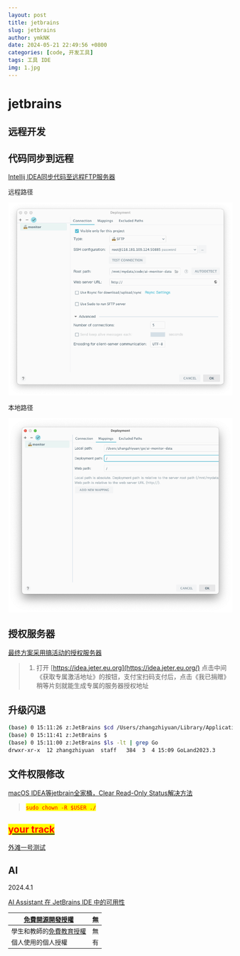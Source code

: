 ```yaml
---
layout: post
title: jetbrains
slug: jetbrains
author: ymkNK
date: 2024-05-21 22:49:56 +0800
categories: [code, 开发工具]
tags: 工具 IDE
img: 1.jpg
---
```



# jetbrains

## 远程开发

##

## 代码同步到远程

[Intellij IDEA同步代码至远程FTP服务器](https://blog.csdn.net/banana1006034246/article/details/81534975)

远程路径

![img_5.png](img_5.png)

本地路径

![img_6.png](img_6.png)



## 授权服务器

[最终方案采用搞活动的授权服务器](https://github.com/Jetereting/idea-activate?tab=readme-ov-file#6-%E6%9C%80%E7%BB%88%E6%96%B9%E6%A1%88%E9%87%87%E7%94%A8%E6%90%9E%E6%B4%BB%E5%8A%A8%E7%9A%84%E6%8E%88%E6%9D%83%E6%9C%8D%E5%8A%A1%E5%99%A8)

> 1. 打开 [https://idea.jeter.eu.org](https://idea.jeter.eu.org/) 点击中间《获取专属激活地址》的按钮，支付宝扫码支付后，点击《我已捐赠》稍等片刻就能生成专属的服务器授权地址



## 升级闪退

```sh
(base) 0 15:11:26 z:JetBrains $cd /Users/zhangzhiyuan/Library/Application\ Support/JetBrains
(base) 0 15:11:41 z:JetBrains $
(base) 0 15:11:00 z:JetBrains $ls -lt | grep Go
drwxr-xr-x  12 zhangzhiyuan  staff   384  3  4 15:09 GoLand2023.3
```



## 文件权限修改

[macOS IDEA等jetbrain全家桶，Clear Read-Only Status解决方法](https://blog.csdn.net/weixin_45196863/article/details/118833478)

> <mark style="color:red;">`sudo chown -R $USER ./`</mark>





## [<mark style="color:red;">your track</mark>](https://lanzhouoneriver.youtrack.cloud/projects)

[外滩一号测试](https://lanzhouoneriver.youtrack.cloud/projects)



## AI

2024.4.1

[AI Assistant 在 JetBrains IDE 中的可用性](https://sales.jetbrains.com/hc/zh-tw/articles/16544564838162-AI-Assistant-%E5%9C%A8-JetBrains-IDE-%E4%B8%AD%E7%9A%84%E5%8F%AF%E7%94%A8%E6%80%A7)

| [免費開源開發授權](https://www.jetbrains.com/community/opensource/#support)     | 無 |
| ----------------------------------------------------------------------- | - |
| 學生和教師的[免費教育授權](https://www.jetbrains.com/community/education/#students) | 無 |
| 個人使用的個人授權                                                               | 有 |

